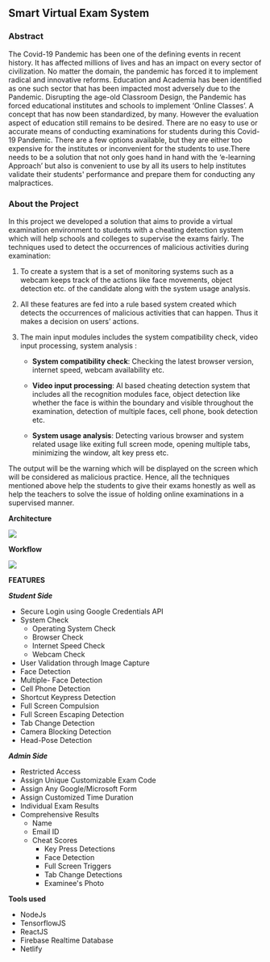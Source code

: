 <!-- <a href="url"><img src="" align="left" height="48" width="48" ></a> -->

## Smart Virtual Exam System

### Abstract

The Covid-19 Pandemic has been one of the defining events in recent history. It has affected millions of lives and has an impact on every sector of civilization. No matter the domain, the pandemic has forced it to implement radical and innovative reforms. Education and Academia has been identified as one such sector that has been impacted most adversely due to the Pandemic. Disrupting the age-old Classroom Design, the Pandemic has forced educational institutes and schools to implement ‘Online Classes’. A concept that has now been standardized, by many. However the evaluation aspect of education still remains to be desired. There are no easy to use or accurate means of conducting examinations for students during this Covid-19 Pandemic. There are a few options available, but they are either too expensive for the institutes or inconvenient for the students to use.There needs to be a solution that not only goes hand in hand with the ‘e-learning Approach’ but also is convenient to use by all its users to help institutes validate their students' performance and prepare them for conducting any malpractices.

### About the Project

In this project we developed a solution that aims to provide a virtual examination environment to students with a cheating detection system which will help schools and colleges to supervise the exams fairly.
The techniques used to detect the occurrences of malicious activities during examination:

1.  To create a system that is a set of monitoring systems such as a webcam keeps track of the actions like face movements, object detection etc. of the candidate along with the system usage analysis.
2.  All these features are fed into a rule based system created which detects the occurrences of malicious activities that can happen. Thus it makes a decision on users’ actions.
3.  The main input modules includes the system compatibility check, video input processing, system analysis :

    - **System compatibility check**: Checking the latest browser version, internet speed, webcam availability etc.

    - **Video input processing**: AI based cheating detection system that includes all the recognition modules face, object detection like whether the face is within the boundary and visible throughout the examination, detection of multiple faces, cell phone, book detection etc.

    - **System usage analysis**: Detecting various browser and system related usage like exiting full screen mode, opening multiple tabs, minimizing the window, alt key press etc.

The output will be the warning which will be displayed on the screen which will be considered as malicious practice. Hence, all the techniques mentioned above help the students to give their exams honestly as well as help the teachers to solve the issue of holding online examinations in a supervised manner.

**Architecture**

![](images/architecture.png)

**Workflow**

![](images/workflow.png)

**FEATURES**

**_Student Side_**

- Secure Login using Google Credentials API
- System Check
  - Operating System Check
  - Browser Check
  - Internet Speed Check
  - Webcam Check
- User Validation through Image Capture
- Face Detection
- Multiple- Face Detection
- Cell Phone Detection
- Shortcut Keypress Detection
- Full Screen Compulsion
- Full Screen Escaping Detection
- Tab Change Detection
- Camera Blocking Detection
- Head-Pose Detection

**_Admin Side_**

- Restricted Access
- Assign Unique Customizable Exam Code
- Assign Any Google/Microsoft Form
- Assign Customized Time Duration
- Individual Exam Results
- Comprehensive Results
  - Name
  - Email ID
  - Cheat Scores
    - Key Press Detections
    - Face Detection
    - Full Screen Triggers
    - Tab Change Detections
    - Examinee's Photo

**Tools used**

- NodeJs
- TensorflowJS
- ReactJS
- Firebase Realtime Database
- Netlify
